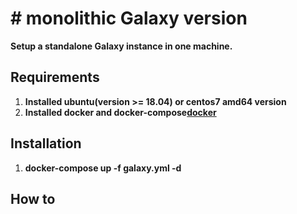 # # monolithic Galaxy version
  **Setup a standalone Galaxy instance in one machine.**  
  
  ## Requirements
  1. **Installed ubuntu(version >= 18.04) or centos7 amd64 version**
  2. **Installed docker and docker-compose[docker](../docker/README.md)**  
  
  ## Installation
  1. **docker-compose up -f galaxy.yml -d**
  
  ## How to 
